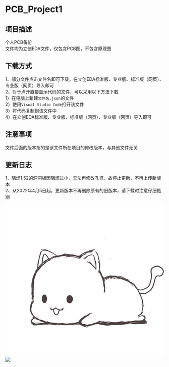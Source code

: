 # PCB_Project1
## 项目描述
个人PCB备份<br>
文件均为立创EDA文件，仅包含PCB图，不包含原理图<br>
## 下载方式
1、部分文件点击文件名即可下载，在立创EDA标准版、专业版、标准版（网页）、专业版（网页）导入即可<br>
2、对于点开直接显示代码的文件，可以采用以下方法下载<br>
    1）在电脑上新建`文件名.json`的文件<br>
    2）使用`Visual Studio Code`打开该文件<br>
    3）将代码复制到该文件中<br>
    4）在立创EDA标准版、专业版、标准版（网页）、专业版（网页）导入即可<br>
## 注意事项
文件后面的版本指的是该文件所在项目的修改版本，与其他文件无关<br>
## 更新日志
1、阻焊1.52的洞洞板因阻焊过小，无法再修改孔径，故停止更新，不再上传新版本<br>
2、从2022年4月5日起，更新版本不再删除原有的旧版本，请下载时注意仔细甄别<br>



![](https://github.com/Harvey8665/Data_Share/blob/main/1.jpeg)<br>
![](https://thirdwx.qlogo.cn/mmopen/YCsXptOp0WZ3FHh97jcqQ0C8iczxehulENNuopl44ys94murOkJ6qOLjNe2VxcnOyoWWKSzbZYia7ic5BTQh4t8JP9icSdmgEVUB/132)<br>
<br>
<br>
<br>
<br>
<br>
